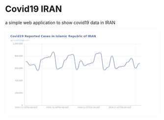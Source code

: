# Covid19 IRAN
a simple web application to show covid19 data in IRAN
<p align="center"><img src="screenshot.png"></p>
